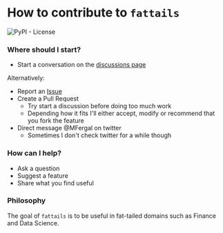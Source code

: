 # How to contribute to `fattails`
![PyPI - License](https://img.shields.io/pypi/l/fattails)

### Where should I start?
* Start a conversation on the [discussions page](https://github.com/FergM/fattails/discussions)

Alternatively:
* Report an [Issue](https://github.com/FergM/fattails/issues)
* Create a Pull Request
    * Try start a discussion before doing too much work
    * Depending how it fits I'll either accept, modify or recommend that you fork the feature
* Direct message @MFergal on twitter
    * Sometimes I don't check twitter for a while though

### How can I help?
* Ask a question
* Suggest a feature
* Share what you find useful

### Philosophy
The goal of `fattails` is to be useful in fat-tailed domains such as Finance and Data Science.
